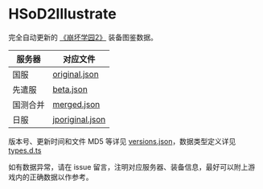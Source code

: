 # HSoD2Illustrate

完全自动更新的 [《崩坏学园2》](https://benghuai.com) 装备图鉴数据。

| 服务器 | 对应文件 |
| ------ | -------- |
| 国服 | [original.json](original.json) |
| 先遣服 | [beta.json](beta.json) |
| 国测合并 | [merged.json](merged.json) |
| 日服 | [jporiginal.json](jporiginal.json) |

版本号、更新时间和文件 MD5 等详见 [versions.json](versions.json)，数据类型定义详见 [types.d.ts](types.d.ts)

如有数据异常，请在 issue 留言，注明对应服务器、装备信息，最好可以附上游戏内的正确数据以作参考。
